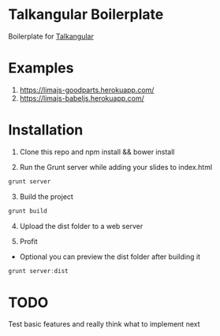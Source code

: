 Talkangular Boilerplate
=======================

Boilerplate for [Talkangular](https://github.com/wixo/talkangular)

Examples
========

1. https://limajs-goodparts.herokuapp.com/
2. https://limajs-babeljs.herokuapp.com/

Installation
============

1. Clone this repo and npm install && bower install

2. Run the Grunt server while adding your slides to index.html
```javascript
grunt server
```

3. Build the project
```javascript
grunt build
```

4. Upload the dist folder to a web server

5. Profit

+ Optional you can preview the dist folder after building it
```javascript
grunt server:dist
```

TODO
====

Test basic features and really think what to implement next
